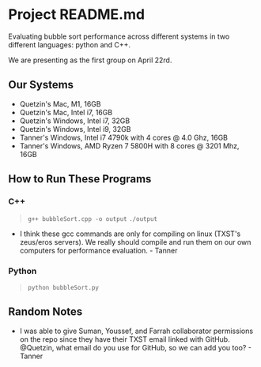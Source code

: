 # Project README.md
Evaluating bubble sort performance across different systems in two different languages: python and C++.

We are presenting as the first group on April 22rd.


## Our Systems
- Quetzin's Mac, M1, 16GB
- Quetzin's Mac, Intel i7, 16GB
- Quetzin's Windows, Intel i7, 32GB
- Quetzin's Windows, Intel i9, 32GB
- Tanner's Windows, Intel i7 4790k with 4 cores @ 4.0 Ghz, 16GB
- Tanner's Windows, AMD Ryzen 7 5800H with 8 cores @ 3201 Mhz, 16GB


## How to Run These Programs

### C++
> `g++ bubbleSort.cpp -o output`
> `./output`
- I think these gcc commands are only for compiling on linux (TXST's zeus/eros servers). We really should compile and run them on our own computers for performance evaluation. - Tanner

### Python
> `python bubbleSort.py`


## Random Notes
- I was able to give Suman, Youssef, and Farrah collaborator permissions on the repo since they have their TXST email linked with GitHub. @Quetzin, what email do you use for GitHub, so we can add you too? - Tanner